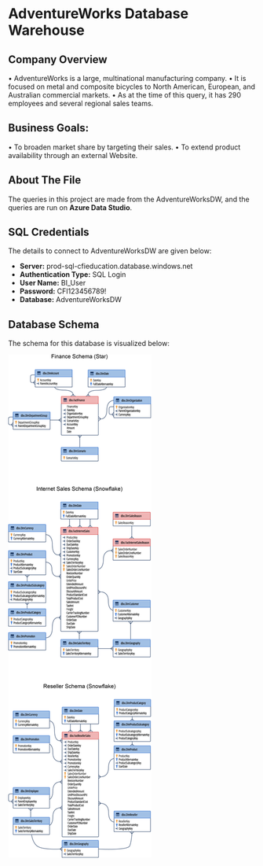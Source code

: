# AdventureWorks Database Warehouse

## Company Overview
• AdventureWorks is a large, multinational manufacturing company.
• It is focused on metal and composite bicycles to North American, European, and Australian commercial markets.
• As at the time of this query, it has 290 employees and several regional sales teams.

## Business Goals:
• To broaden market share by targeting their sales.
• To extend product availability through an external Website.

## About The File
The queries in this project are made from the AdventureWorksDW, and the queries are run on __Azure Data Studio__.

## SQL Credentials
The details to connect to AdventureWorksDW are given below:

- **Server:** prod-sql-cfieducation.database.windows.net
- **Authentication Type:** SQL Login
- **User Name:** BI_User
- **Password:** CFI123456789!
- **Database:** AdventureWorksDW

## Database Schema
The schema for this database is visualized below:

![alt text](schema.png)
